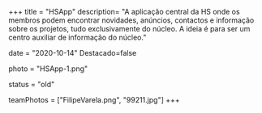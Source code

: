 +++
title = "HSApp"
description= "A aplicação central da HS onde os membros podem encontrar novidades, anúncios, contactos e informação sobre os projetos, tudo exclusivamente do núcleo. A ideia é para ser um centro auxiliar de informação do núcleo." 

date = "2020-10-14" 
Destacado=false 

photo = "HSApp-1.png" 

status = "old" 
 

teamPhotos = ["FilipeVarela.png", "99211.jpg"] 
+++
